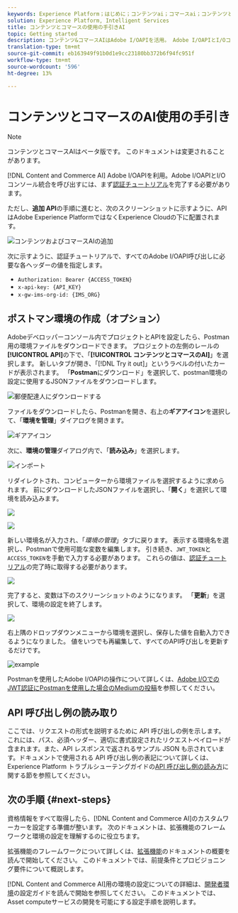```yaml
---
keywords: Experience Platform；はじめに；コンテンツai；コマースai；コンテンツとコマースai
solution: Experience Platform, Intelligent Services
title: コンテンツとコマースの使用の手引きAI
topic: Getting started 
description: コンテンツ&コマースAIはAdobe I/OAPIを活用。 Adobe I/OAPIとI/Oコンソール統合を呼び出すには、まず認証のチュートリアルを完了する必要があります。
translation-type: tm+mt
source-git-commit: eb163949f91b0d1e9cc23180bb372b6f94fc951f
workflow-type: tm+mt
source-wordcount: '596'
ht-degree: 13%

---
```



# コンテンツとコマースのAI使用の手引き

>[!NOTE]
>
>コンテンツとコマースAIはベータ版です。 このドキュメントは変更されることがあります。

[!DNL Content and Commerce AI] Adobe I/OAPIを利用。Adobe I/OAPIとI/Oコンソール統合を呼び出すには、まず[認証チュートリアル](https://www.adobe.com/go/platform-api-authentication-en)を完了する必要があります。

ただし、**追加 API**&#x200B;の手順に進むと、次のスクリーンショットに示すように、APIはAdobe Experience PlatformではなくExperience Cloudの下に配置されます。

![コンテンツおよびコマースAIの追加](./images/add-api.png)

次に示すように、認証チュートリアルで、すべてのAdobe I/OAPI呼び出しに必要な各ヘッダーの値を指定します。

- `Authorization: Bearer {ACCESS_TOKEN}`
- `x-api-key: {API_KEY}`
- `x-gw-ims-org-id: {IMS_ORG}`

## ポストマン環境の作成（オプション）

Adobeデベロッパーコンソール内でプロジェクトとAPIを設定したら、Postman用の環境ファイルをダウンロードできます。 プロジェクトの左側のレールの&#x200B;**[!UICONTROL API]**&#x200B;の下で、「**[!UICONTROL コンテンツとコマースのAI]**」を選択します。 新しいタブが開き、「[!DNL Try it out]」というラベルの付いたカードが表示されます。 「**Postman**&#x200B;にダウンロード」を選択して、postman環境の設定に使用するJSONファイルをダウンロードします。

![郵便配達人にダウンロードする](./images/add-to-postman.png)

ファイルをダウンロードしたら、Postmanを開き、右上の&#x200B;**ギアアイコン**&#x200B;を選択して、「**環境を管理**」ダイアログを開きます。

![ギアアイコン](./images/select-gear-icon.png)

次に、**環境の管理**&#x200B;ダイアログ内で、「**読み込み**」を選択します。

![インポート](./images/import.png)

リダイレクトされ、コンピューターから環境ファイルを選択するように求められます。 前にダウンロードしたJSONファイルを選択し、「**開く**」を選択して環境を読み込みます。

![](./images/choose-your-file.png)

![](./images/click-open.png)

新しい環境名が入力され、「*環境の管理*」タブに戻ります。 表示する環境名を選択し、Postmanで使用可能な変数を編集します。 引き続き、`JWT_TOKEN`と`ACCESS_TOKEN`を手動で入力する必要があります。 これらの値は、[認証チュートリアル](https://www.adobe.com/go/platform-api-authentication-en)の完了時に取得する必要があります。

![](./images/re-direct.png)

完了すると、変数は下のスクリーンショットのようになります。 「**更新**」を選択して、環境の設定を終了します。

![](./images/final-environment.png)

右上隅のドロップダウンメニューから環境を選択し、保存した値を自動入力できるようになりました。 値をいつでも再編集して、すべてのAPI呼び出しを更新するだけです。

![example](./images/select-environment.png)

Postmanを使用したAdobe I/OAPIの操作について詳しくは、[Adobe I/OでのJWT認証にPostmanを使用した場合のMediumの投稿](https://medium.com/adobetech/using-postman-for-jwt-authentication-on-adobe-i-o-7573428ffe7f)を参照してください。

## API 呼び出し例の読み取り

ここでは、リクエストの形式を説明するために API 呼び出しの例を示します。これには、パス、必須ヘッダー、適切に書式設定されたリクエストペイロードが含まれます。また、API レスポンスで返されるサンプル JSON も示されています。ドキュメントで使用される API 呼び出し例の表記について詳しくは、Experience Platform トラブルシューテングガイドの[API 呼び出し例の読み方](../../landing/troubleshooting.md)に関する節を参照してください。

## 次の手順 {#next-steps}

資格情報をすべて取得したら、[!DNL Content and Commerce AI]のカスタムワーカーを設定する準備が整います。 次のドキュメントは、拡張機能のフレームワークと環境の設定を理解するのに役立ちます。

拡張機能のフレームワークについて詳しくは、[拡張機能](https://docs.adobe.com/content/help/ja-JP/asset-compute/using/extend/understand-extensibility.html)のドキュメントの概要を読んで開始してください。 このドキュメントでは、前提条件とプロビジョニング要件について概説します。

[!DNL Content and Commerce AI]用の環境の設定についての詳細は、[開発者環境](https://docs.adobe.com/content/help/en/asset-compute/using/extend/setup-environment.html)の設定ガイドを読んで開始を参照してください。 このドキュメントでは、Asset computeサービスの開発を可能にする設定手順を説明します。